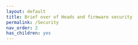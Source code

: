 ```yaml
---
layout: default
title: Brief over of Heads and firmware security
permalink: /Security
nav_order: 2
has_children: yes
---
```

